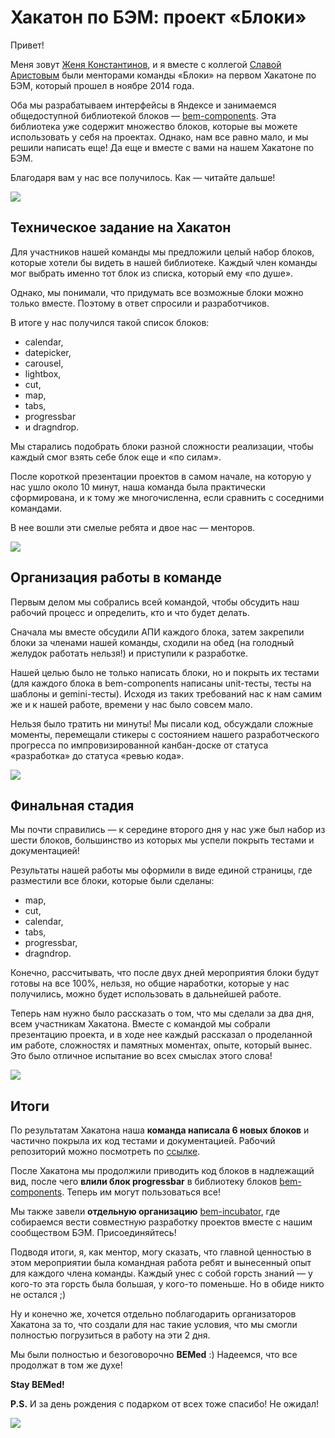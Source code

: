 # Хакатон по БЭМ: проект «Блоки» 


Привет! 

Меня зовут [Женя Константинов](https://ru.bem.info/authors/konstantinov-eugeny/), и я вместе с коллегой [Славой Аристовым](https://ru.bem.info/authors/aristov-slava) были менторами команды «Блоки» на первом Хакатоне по БЭМ, который прошел в ноябре 2014 года. 

Оба мы разрабатываем интерфейсы в Яндексе и занимаемся общедоступной библиотекой блоков — [bem-components](https://ru.bem.info/libs/bem-components/). Эта библиотека уже содержит множество блоков, которые вы можете использовать у себя на проектах. Однако, нам все равно мало, и мы решили написать еще! Да еще и вместе с вами на нашем Хакатоне по БЭМ. 

Благодаря вам у нас все получилось. Как — читайте дальше!

![](https://img-fotki.yandex.ru/get/15548/44214498.bd/0_9bc10_1d0ecdbf_XL.jpg)

## Техническое задание на Хакатон

Для участников нашей команды мы предложили целый набор блоков, которые хотели бы видеть в нашей библиотеке. Каждый член команды мог выбрать именно тот блок из списка, который ему «по душе». 

Однако, мы понимали, что придумать все возможные блоки можно только вместе. Поэтому в ответ спросили и разработчиков. 

В итоге у нас получился такой список блоков: 
  * calendar, 
  * datepicker, 
  * carousel, 
  * lightbox, 
  * cut, 
  * map, 
  * tabs, 
  * progressbar
  * и dragndrop. 

Мы старались подобрать блоки разной сложности реализации, чтобы каждый смог взять себе блок еще и «по силам».

После короткой презентации проектов в самом начале, на которую у нас ушло около 10 минут, наша команда была практически сформирована, и к тому же многочисленна, если сравнить с соседними командами. 

В нее вошли эти смелые ребята и двое нас — менторов.

![](https://img-fotki.yandex.ru/get/6832/127846884.248/0_1195cf_76163a5b_XL.jpg)

## Организация работы в команде

Первым делом мы собрались всей командой, чтобы обсудить наш рабочий процесс и определить, кто и что будет делать.

Сначала мы вместе обсудили АПИ каждого блока, затем закрепили блоки за членами нашей команды, сходили на обед (на голодный желудок работать нельзя!) и приступили к разработке. 

Нашей целью было не только написать блоки, но и покрыть их тестами (для каждого блока в bem-components написаны unit-тесты, тесты на шаблоны и gemini-тесты). Исходя из таких требований нас к нам самим же и к нашей работе, времени у нас было совсем мало. 

Нельзя было тратить ни минуты! Мы писали код, обсуждали сложные моменты, перемещали стикеры с состоянием нашего разработческого прогресса по импровизированной канбан-доске от статуса «разработка» до статуса «ревью кода». 

![](https://img-fotki.yandex.ru/get/15528/44214498.bd/0_9bc16_5f473ed1_XL.jpg)

## Финальная стадия 

Мы почти справились — к середине второго дня у нас уже был набор из шести блоков, большинство из которых мы успели покрыть тестами и документацией!

Результаты нашей работы мы оформили в виде единой страницы, где разместили все блоки, которые были сделаны: 
  * map, 
  * cut, 
  * calendar, 
  * tabs, 
  * progressbar, 
  * dragndrop. 

Конечно, рассчитывать, что после двух дней мероприятия блоки будут готовы на все 100%, нельзя, но общие наработки, которые у нас получились, можно будет использовать в дальнейшей работе. 

Теперь нам нужно было рассказать о том, что мы сделали за два дня, всем участникам Хакатона. Вместе с командой мы собрали презентацию проекта, и в ходе нее каждый рассказал о проделанной им работе, сложностях и памятных моментах, опыте, который вынес. Это было отличное испытание во всех смыслах этого слова!

![](https://img-fotki.yandex.ru/get/15560/44214498.bd/0_9bc17_bd8b4c0c_XL.jpg)

## Итоги

По результатам Хакатона наша **команда написала 6 новых блоков** и частично покрыла их код тестами и документацией. Рабочий репозиторий можно посмотреть по [ссылке](https://github.com/sipayRT/hackaton). 

После Хакатона мы продолжили приводить код блоков в надлежащий вид, после чего **влили блок progressbar** в библиотеку блоков [bem-components](https://ru.bem.info/libs/bem-components/v2.0.0/desktop/progressbar/). Теперь им могут пользоваться все!

Мы также завели **отдельную организацию** [bem-incubator](https://github.com/bem-incubator/), где собираемся вести совместную разработку проектов вместе с нашим сообществом БЭМ. Присоединяйтесь!

Подводя итоги, я, как ментор, могу сказать, что главной ценностью в этом мероприятии была командная работа ребят и вынесенный опыт для каждого члена команды. Каждый унес с собой горсть знаний — у кого-то эта горсть была большая, у кого-то поменьше. Но в обиде никто не остался ;)

Ну и конечно же, хочется отдельно поблагодарить организаторов Хакатона за то, что создали для нас такие условия, что мы смогли полностью погрузиться в работу на эти 2 дня.

Мы были полностью и безоговорочно **BEMed** :) Надеемся, что все продолжат в том же духе!

**Stay BEMed!**

**P.S.** И за день рождения с подарком от всех тоже спасибо! Не ожидал!

![](https://img-fotki.yandex.ru/get/15574/44214498.bd/0_9bc03_545c69fb_XL.jpg)
